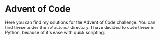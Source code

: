 # Advent of Code

Here you can find my solutions for the Advent of Code challenge. You can find these under the `solutions/` directory. I have decided to code these in Python, because of it's ease with quick scripting.
